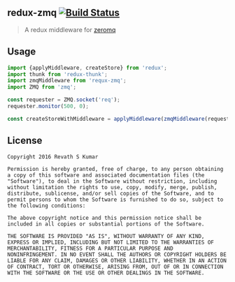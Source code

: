 ## redux-zmq [![Build Status](https://travis-ci.org/code-mancers/redux-zmq.svg?branch=master)](https://travis-ci.org/code-mancers/redux-zmq)

> A redux middleware for [zeromq](https://github.com/JustinTulloss/zeromq.node)

## Usage

```js
import {applyMiddleware, createStore} from 'redux';
import thunk from 'redux-thunk';
import zmqMiddleware from 'requx-zmq';
import ZMQ from 'zmq';

const requester = ZMQ.socket('req');
requester.monitor(500, 0);

const createStoreWithMiddleware = applyMiddleware(zmqMiddleware(requester))(createStore);
```

## License

```
Copyright 2016 Revath S Kumar

Permission is hereby granted, free of charge, to any person obtaining
a copy of this software and associated documentation files (the
"Software"), to deal in the Software without restriction, including
without limitation the rights to use, copy, modify, merge, publish,
distribute, sublicense, and/or sell copies of the Software, and to
permit persons to whom the Software is furnished to do so, subject to
the following conditions:

The above copyright notice and this permission notice shall be
included in all copies or substantial portions of the Software.

THE SOFTWARE IS PROVIDED "AS IS", WITHOUT WARRANTY OF ANY KIND,
EXPRESS OR IMPLIED, INCLUDING BUT NOT LIMITED TO THE WARRANTIES OF
MERCHANTABILITY, FITNESS FOR A PARTICULAR PURPOSE AND
NONINFRINGEMENT. IN NO EVENT SHALL THE AUTHORS OR COPYRIGHT HOLDERS BE
LIABLE FOR ANY CLAIM, DAMAGES OR OTHER LIABILITY, WHETHER IN AN ACTION
OF CONTRACT, TORT OR OTHERWISE, ARISING FROM, OUT OF OR IN CONNECTION
WITH THE SOFTWARE OR THE USE OR OTHER DEALINGS IN THE SOFTWARE.
```